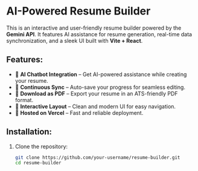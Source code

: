 # AI-Powered Resume Builder

This is an interactive and user-friendly resume builder powered by the **Gemini API**. It features AI assistance for resume generation, real-time data synchronization, and a sleek UI built with **Vite + React**.

## Features:
- 📝 **AI Chatbot Integration** – Get AI-powered assistance while creating your resume.
- 🔄 **Continuous Sync** – Auto-save your progress for seamless editing.
- 📄 **Download as PDF** – Export your resume in an ATS-friendly PDF format.
- 🎨 **Interactive Layout** – Clean and modern UI for easy navigation.
- 🚀 **Hosted on Vercel** – Fast and reliable deployment.

## Installation:
1. Clone the repository:
   ```bash
   git clone https://github.com/your-username/resume-builder.git
   cd resume-builder

